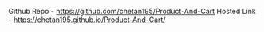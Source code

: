Github Repo -  https://github.com/chetan195/Product-And-Cart
Hosted Link -  https://chetan195.github.io/Product-And-Cart/
